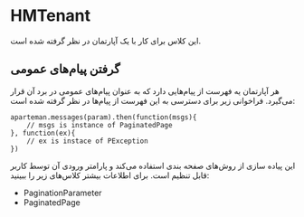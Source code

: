 # HMTenant

این کلاس برای کار با یک آپارتمان در نظر گرفته شده است.

## گرفتن پیام‌های عمومی

هر آپارتمان یه فهرست از پیام‌هایی دارد که به عنوان پیام‌های عمومی در برد آن قرار می‌گیرد. فراخوانی زیر برای دسترسی به این فهرست از پیام‌ها در نظر گرفته شده است:

	aparteman.messages(param).then(function(msgs){
		// msgs is instance of PaginatedPage
	}, function(ex){
		// ex is instace of PException
	})

این پیاده سازی از روش‌های صفحه بندی استفاده می‌کند و پارامتر ورودی آن توسط کاربر قابل تنظیم است. برای اطلاعات بیشتر کلاس‌های زیر را ببینید:

- PaginationParameter
- PaginatedPage

